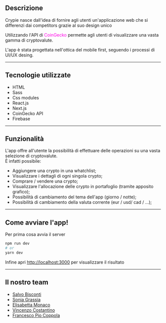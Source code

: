## Descrizione

<p  align="left"> Crypie nasce dall'idea di fornire agli utenti  un'applicazione web che si differenzi dai competitors grazie al suo design unico</p>
   <p align="left" > Utilizzando l'API di <a style='color: rgb(255, 0, 230); text-decoration: none'href='https://www.coingecko.com/'     target='_blank' >CoinGecko</a> permette agli utenti di visualizzare una vasta gamma di cryptovalute. 
   <br>
   <p> L'app è stata progettata nell'ottica del mobile first, seguendo i processi di UI/UX desing.  </p>
<hr>

## Tecnologie utilizzate

  <ul>
    <li>HTML</li>
    <li>Sass</li>
    <li>Css modules</li>
    <li>React.js</li>
    <li>Next.js</li>
    <li>CoinGecko API</li>
    <li>Firebase</li>
 
  </ul>
<hr>

## Funzionalità

<p  align="left"> L'app offre all'utente la possibilità di effettuare delle operazioni su una vasta selezione di cryptovalute.
<br>
È infatti possibile:
<ul>
<li> Aggiungere una crypto in una whatchlist; </li>
<li>Visualizzare i dettagli di ogni singola crypto;</li>
<li>Comprare / vendere una crypto;</li>
<li>Visualizzare l'allocazione delle crypto in portafoglio (tramite apposito grafico); </li>
<li>Possibilità di cambiamento del tema dell'app (giorno / notte); </li>
<li>Possibilità di cambiamento della valuta corrente (eur / usd/ cad / ...); </li>
</ul>
<hr>

## Come avviare l'app!

Per prima cosa avvia il server

```bash
npm run dev
# or
yarn dev
```

Infine apri [http://localhost:3000](http://localhost:3000) per visualizzare il risultato

<hr>

## Il nostro team

<ul>
  <li>
    <a href="https://www.linkedin.com/in/salvatore-bisconti/">
        Salvo Bisconti
    </a>
  </li>
  <li>
    <a href="">
      Sonia Grassia
    </a>
  </li>
  <li>
    <a href="">
      Elisabetta Monaco
    </a>
  </li>
  <li>
    <a href="">
      Vincenzo Costantino
    </a>
  </li>
  <li>
    <a href="">
      Francesco Pio Coppola
    </a>
  </li>
</ul>

</h4>

